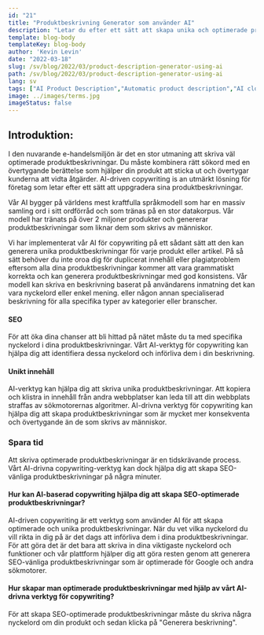 ```yaml
---
id: "21"
title: "Produktbeskrivning Generator som använder AI"
description: "Letar du efter ett sätt att skapa unika och optimerade produktbeskrivningar? Om så är fallet kan du överväga att använda AI-drivna copywriter. Det här verktyget använder AI för att generera produktbeskrivningar som är skräddarsydda för dina specifika sökord."
template: blog-body
templateKey: blog-body
author: 'Kevin Levin'
date: "2022-03-18"
slug: /sv/blog/2022/03/product-description-generator-using-ai
path: /sv/blog/2022/03/product-description-generator-using-ai
lang: sv
tags: ["AI Product Description","Automatic product description","AI clothings Product description"]
image: ../images/terms.jpg
imageStatus: false
---
```

## Introduktion:
I den nuvarande e-handelsmiljön är det en stor utmaning att skriva väl optimerade produktbeskrivningar. Du måste kombinera rätt sökord med en övertygande berättelse som hjälper din produkt att sticka ut och övertygar kunderna att vidta åtgärder. AI-driven copywriting іѕ аn utmärkt lösning för företag som letar efter ett sätt att uppgradera sina produktbeskrivningar.


Vår AI bygger på världens mest kraftfulla språkmodell som har en massiv samling ord i sitt ordförråd och som tränas på en stor datakorpus. Vår modell har tränats på över 2 miljoner produkter och genererar produktbeskrivningar som liknar dem som skrivs av människor.

Vi har implementerat vår AI för copywriting på ett sådant sätt att den kan generera unika produktbeskrivningar för varje produkt eller artikel. På så sätt behöver du inte oroa dig för duplicerat innehåll eller plagiatproblem eftersom alla dina produktbeskrivningar kommer att vara grammatiskt korrekta och kan generera produktbeskrivningar med god konsistens. Vår modell kan skriva en beskrivning baserat på användarens inmatning det kan vara nyckelord eller enkel mening. eller någon annan specialiserad beskrivning för alla specifika typer av kategorier eller branscher.

#### SEO
För att öka dina chanser att bli hittad på nätet måste du ta med specifika nyckelord i dina produktbeskrivningar. Vårt AI-verktyg för copywriting kan hjälpa dig att identifiera dessa nyckelord och införliva dem i din beskrivning.

#### Unikt innehåll
AI-verktyg kan hjälpa dig att skriva unika produktbeskrivningar. Att kopiera och klistra in innehåll från andra webbplatser kan leda till att din webbplats straffas av sökmotorernas algoritmer. AI-drivna verktyg för copywriting kan hjälpa dig att skapa produktbeskrivningar som är mycket mer konsekventa och övertygande än de som skrivs av människor.

### Spara tid
Att skriva optimerade produktbeskrivningar är en tidskrävande process. Vårt AI-drivna copywriting-verktyg kan dock hjälpa dig att skapa SEO-vänliga produktbeskrivningar på några minuter.

#### Hur kan AI-baserad copywriting hjälpa dig att skapa SEO-optimerade produktbeskrivningar?
AI-driven copywriting är ett verktyg som använder AI för att skapa optimerade och unika produktbeskrivningar. När du vet vilka nyckelord du vill rikta in dig på är det dags att införliva dem i dina produktbeskrivningar. För att göra det är det bara att skriva in dina viktigaste nyckelord och funktioner och vår plattform hjälper dig att göra resten genom att generera SEO-vänliga produktbeskrivningar som är optimerade för Google och andra sökmotorer.

#### Hur skapar man optimerade produktbeskrivningar med hjälp av vårt AI-drivna verktyg för copywriting?
För att skapa SEO-optimerade produktbeskrivningar måste du skriva några nyckelord om din produkt och sedan klicka på "Generera beskrivning".



